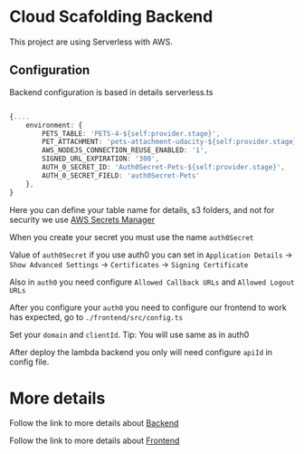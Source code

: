 # Cloud Scafolding Backend

This project are using Serverless with AWS.

## Configuration

Backend configuration is based in details
serverless.ts

```typescript

{....
    environment: {
        PETS_TABLE: 'PETS-4-${self:provider.stage}',
        PET_ATTACHMENT: 'pets-attachment-udacity-${self:provider.stage}',
        AWS_NODEJS_CONNECTION_REUSE_ENABLED: '1',
        SIGNED_URL_EXPIRATION: '300',
        AUTH_0_SECRET_ID: 'Auth0Secret-Pets-${self:provider.stage}',
        AUTH_0_SECRET_FIELD: 'auth0Secret-Pets'
    },
}
```

Here you can define your table name for details, s3 folders, and not for security we use [AWS Secrets Manager](https://aws.amazon.com/pt/secrets-manager/)

When you create your secret you must use the name `auth0Secret`

Value of `auth0Secret` if you use auth0 you can set in 
`Application Details` -> `Show Advanced Settings` -> `Certificates` -> `Signing Certificate`

Also in `auth0` you need configure 
`Allowed Callback URLs` and `Allowed Logout URLs`

After you configure your `auth0` you need to configure our frontend to work has expected, go to `./frontend/src/config.ts` 

Set your `domain` and `clientId`. Tip: You will use same as in auth0

After deploy the lambda backend you only will need  configure `apiId` in config file.


# More details 

Follow the link to more details about [Backend] 

Follow the link to more details about [Frontend] 

[Backend]: <https://github.com/novasdream/cloud_scafolding_serveless_aws/tree/master/backend>
[Frontend]: <https://github.com/novasdream/cloud_scafolding_serveless_aws/tree/master/frontend>
